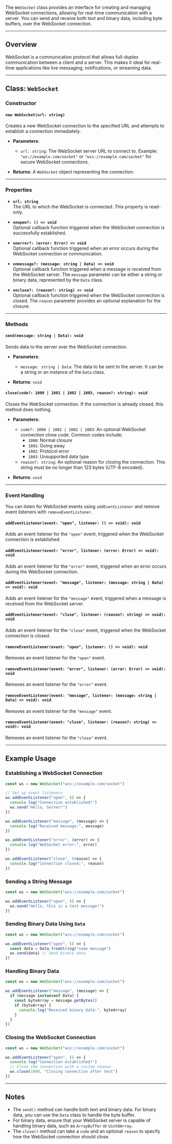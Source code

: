 The `WebSocket` class provides an interface for creating and managing WebSocket connections, allowing for real-time communication with a server. You can send and receive both text and binary data, including byte buffers, over the WebSocket connection.

---

## Overview

WebSocket is a communication protocol that allows full-duplex communication between a client and a server. This makes it ideal for real-time applications like live messaging, notifications, or streaming data.

---

## Class: `WebSocket`

### Constructor

#### `new WebSocket(url: string)`
Creates a new WebSocket connection to the specified URL and attempts to establish a connection immediately.
- **Parameters**:
  - `url: string`: The WebSocket server URL to connect to. Example: `"ws://example.com/socket"` or `"wss://example.com/socket"` for secure WebSocket connections.

- **Returns**: A `WebSocket` object representing the connection.

---

### Properties

- **`url: string`**  
  The URL to which the WebSocket is connected. This property is read-only.

- **`onopen?: () => void`**  
  Optional callback function triggered when the WebSocket connection is successfully established.

- **`onerror?: (error: Error) => void`**  
  Optional callback function triggered when an error occurs during the WebSocket connection or communication.

- **`onmessage?: (message: string | Data) => void`**  
  Optional callback function triggered when a message is received from the WebSocket server. The `message` parameter can be either a string or binary data, represented by the `Data` class.

- **`onclose?: (reason?: string) => void`**  
  Optional callback function triggered when the WebSocket connection is closed. The `reason` parameter provides an optional explanation for the closure.

---

### Methods

#### `send(message: string | Data): void`
Sends data to the server over the WebSocket connection.
- **Parameters**:
  - `message: string | Data`: The data to be sent to the server. It can be a string or an instance of the `Data` class.

- **Returns**: `void`

#### `close(code?: 1000 | 1001 | 1002 | 1003, reason?: string): void`
Closes the WebSocket connection. If the connection is already closed, this method does nothing.
- **Parameters**:
  - `code?: 1000 | 1001 | 1002 | 1003`: An optional WebSocket connection close code. Common codes include:
    - `1000`: Normal closure
    - `1001`: Going away
    - `1002`: Protocol error
    - `1003`: Unsupported data type
  - `reason?: string`: An optional reason for closing the connection. This string must be no longer than 123 bytes (UTF-8 encoded).

- **Returns**: `void`

---

### Event Handling

You can listen for WebSocket events using `addEventListener` and remove event listeners with `removeEventListener`.

#### `addEventListener(event: "open", listener: () => void): void`
Adds an event listener for the `"open"` event, triggered when the WebSocket connection is established.

#### `addEventListener(event: "error", listener: (error: Error) => void): void`
Adds an event listener for the `"error"` event, triggered when an error occurs during the WebSocket connection.

#### `addEventListener(event: "message", listener: (message: string | Data) => void): void`
Adds an event listener for the `"message"` event, triggered when a message is received from the WebSocket server.

#### `addEventListener(event: "close", listener: (reason?: string) => void): void`
Adds an event listener for the `"close"` event, triggered when the WebSocket connection is closed.

#### `removeEventListener(event: "open", listener: () => void): void`
Removes an event listener for the `"open"` event.

#### `removeEventListener(event: "error", listener: (error: Error) => void): void`
Removes an event listener for the `"error"` event.

#### `removeEventListener(event: "message", listener: (message: string | Data) => void): void`
Removes an event listener for the `"message"` event.

#### `removeEventListener(event: "close", listener: (reason?: string) => void): void`
Removes an event listener for the `"close"` event.

---

## Example Usage

### Establishing a WebSocket Connection

```ts
const ws = new WebSocket("wss://example.com/socket")

// Set up event listeners
ws.addEventListener("open", () => {
  console.log("Connection established!")
  ws.send("Hello, Server!")
})

ws.addEventListener("message", (message) => {
  console.log("Received message:", message)
})

ws.addEventListener("error", (error) => {
  console.log("WebSocket error:", error)
})

ws.addEventListener("close", (reason) => {
  console.log("Connection closed:", reason)
})
```

### Sending a String Message

```ts
const ws = new WebSocket("wss://example.com/socket")

ws.addEventListener("open", () => {
  ws.send("Hello, this is a test message!")
})
```

### Sending Binary Data Using `Data`

```ts
const ws = new WebSocket("wss://example.com/socket")

ws.addEventListener("open", () => {
  const data = Data.fromString("some message")
  ws.send(data) // Send binary data
})
```

### Handling Binary Data

```ts
const ws = new WebSocket("wss://example.com/socket")

ws.addEventListener("message", (message) => {
  if (message instanceof Data) {
    const byteArray = message.getBytes()
    if (byteArray) {
      console.log("Received binary data:", byteArray)
    }
  }
})
```

### Closing the WebSocket Connection

```ts
const ws = new WebSocket("wss://example.com/socket")

ws.addEventListener("open", () => {
  console.log("Connection established!")
  // Close the connection with a custom reason
  ws.close(1000, "Closing connection after test")
})
```

---

## Notes

- The `send()` method can handle both text and binary data. For binary data, you can use the `Data` class to handle the byte buffer.
- For binary data, ensure that your WebSocket server is capable of handling binary data, such as `ArrayBuffer` or `Uint8Array`.
- The `close()` method can take a `code` and an optional `reason` to specify how the WebSocket connection should close. 
